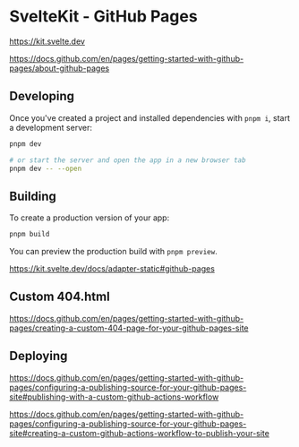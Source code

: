 # SvelteKit - GitHub Pages

https://kit.svelte.dev

https://docs.github.com/en/pages/getting-started-with-github-pages/about-github-pages

## Developing

Once you've created a project and installed dependencies with `pnpm i`, start a development server:

```bash
pnpm dev

# or start the server and open the app in a new browser tab
pnpm dev -- --open
```

## Building

To create a production version of your app:

```bash
pnpm build
```

You can preview the production build with `pnpm preview`.

https://kit.svelte.dev/docs/adapter-static#github-pages

## Custom 404.html

https://docs.github.com/en/pages/getting-started-with-github-pages/creating-a-custom-404-page-for-your-github-pages-site

## Deploying

https://docs.github.com/en/pages/getting-started-with-github-pages/configuring-a-publishing-source-for-your-github-pages-site#publishing-with-a-custom-github-actions-workflow

https://docs.github.com/en/pages/getting-started-with-github-pages/configuring-a-publishing-source-for-your-github-pages-site#creating-a-custom-github-actions-workflow-to-publish-your-site